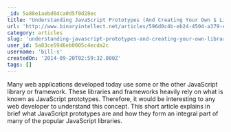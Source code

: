 ```yaml
---
_id: 5a88e1aebd6dca0d5f0d28ec
title: "Understanding JavaScript Prototypes (And Creating Your Own $ Library)"
url: 'http://www.binaryintellect.net/articles/596d0c4b-eb24-4504-a379-e36dae020393.aspx'
category: articles
slug: 'understanding-javascript-prototypes-and-creating-your-own-library'
user_id: 5a83ce59d6eb0005c4ecda2c
username: 'bill-s'
createdOn: '2014-09-20T02:59:32.000Z'
tags: []
---
```


Many web applications developed today use some or the other JavaScript library or framework. These libraries and frameworks heavily rely on what is known as JavaScript prototypes. Therefore, it would be interesting to any web developer to understand this concept. This short article explains in brief what JavaScript prototypes are and how they form an integral part of many of the popular JavaScript libraries.
